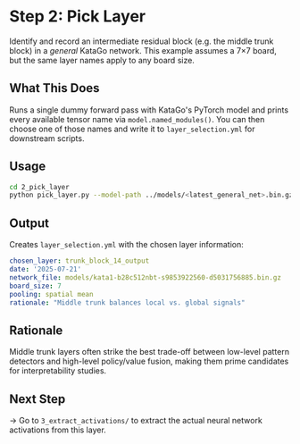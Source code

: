# Step 2: Pick Layer

Identify and record an intermediate residual block (e.g. the middle trunk block) in a *general* KataGo network. This example assumes a 7×7 board, but the same layer names apply to any board size.

## What This Does
Runs a single dummy forward pass with KataGo's PyTorch model and prints every available tensor name via `model.named_modules()`. You can then choose one of those names and write it to `layer_selection.yml` for downstream scripts.

## Usage
```bash
cd 2_pick_layer
python pick_layer.py --model-path ../models/<latest_general_net>.bin.gz --board-size 7 --choose trunk_block_14_output  # example
```

## Output
Creates `layer_selection.yml` with the chosen layer information:
```yaml
chosen_layer: trunk_block_14_output
date: '2025-07-21'
network_file: models/kata1-b28c512nbt-s9853922560-d5031756885.bin.gz
board_size: 7
pooling: spatial mean
rationale: "Middle trunk balances local vs. global signals"
```

## Rationale
Middle trunk layers often strike the best trade-off between low-level pattern detectors and high-level policy/value fusion, making them prime candidates for interpretability studies.

## Next Step
→ Go to `3_extract_activations/` to extract the actual neural network activations from this layer. 